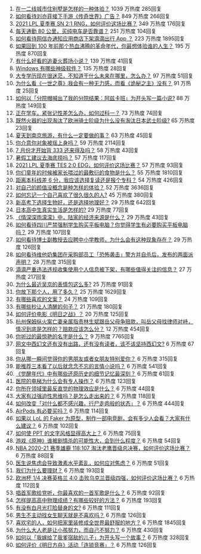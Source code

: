 1. [在一二线城市住别墅是怎样的一种体验？](https://www.zhihu.com/question/350485995) 1039 万热度 285回复
1. [如何看待刘亦菲接下手游《传奇世界》广告？](https://www.zhihu.com/question/469422532) 849 万热度 266回复
1. [2021 LPL 夏季赛 SN 2:1 RNG，如何评价这场比赛？](https://www.zhihu.com/question/470013968) 349 万热度 176回复
1. [每天通勤 80 公里，买纯电车是否靠谱？](https://www.zhihu.com/question/468510743) 251 万热度 104回复
1. [如何看待网信办通知应用商店下架滴滴出行 App ？](https://www.zhihu.com/question/470015739) 223 万热度 1895回复
1. [如果回到 100 年前那个热血沸腾的革命年代，你最想体验谁的人生？](https://www.zhihu.com/question/460118166) 195 万热度 870回复
1. [有什么好看的追妻火葬场小说？](https://www.zhihu.com/question/463891070) 139 万热度 41回复
1. [Windows 有哪些神级软件？](https://www.zhihu.com/question/465494790) 135 万热度 28回复
1. [大专学历现在很迷茫，不知道干什么未来在哪里，怎么办？](https://www.zhihu.com/question/467003536) 97 万热度 51回复
1. [为什么看《一世之尊》我会有一种无力感，而看《诡秘之主》没有？](https://www.zhihu.com/question/466875284) 91 万热度 25回复
1. [如何以「分院帽喊出了我的分院结果：阿兹卡班」为开头写一篇小说?](https://www.zhihu.com/question/386972533) 88 万热度 149回复
1. [正在学车，紧张记性差怎么办，如何过科一？](https://www.zhihu.com/question/458621193) 73 万热度 74回复
1. [既然火器的出现淘汰了欧洲骑士阶级为什么没有淘汰日本武士阶级?](https://www.zhihu.com/question/469293153) 65 万热度 23回复
1. [夏天到南京旅游，有什么一定要做的事？](https://www.zhihu.com/question/469022675) 63 万热度 45回复
1. [你介意你对象被瑶上身吗？](https://www.zhihu.com/question/429956758) 59 万热度 2114回复
1. [7 月份才开始背 333 还来得及吗？](https://www.zhihu.com/question/405506994) 58 万热度 43回复
1. [暑假工建议去海底捞吗？](https://www.zhihu.com/question/398756321) 57 万热度 117回复
1. [2021 LPL 夏季赛 TES 2:0 EDG，如何评价这场比赛？](https://www.zhihu.com/question/469986525) 57 万热度 93回复
1. [你们童年的时候被家长喂过的最敷衍的食物是什么？](https://www.zhihu.com/question/462844792) 55 万热度 1810回复
1. [距离本科线差 6 分，我应该选择复读还是报个专科？](https://www.zhihu.com/question/467517153) 54 万热度 426回复
1. [对自己的颜值没概念是种怎样的体验？](https://www.zhihu.com/question/309262006) 52 万热度 3636回复
1. [如何忘记一个自己喜欢了很久很久的人?](https://www.zhihu.com/question/468233405) 45 万热度 380回复
1. [新高考下选择生物好，还是选择地理好？](https://www.zhihu.com/question/463643144) 29 万热度 642回复
1. [日本高中生真实生活是怎样的?](https://www.zhihu.com/question/358652855) 29 万热度 77回复
1. [《情深深雨濛濛》中，陆家的经济来源是什么？](https://www.zhihu.com/question/54479741) 29 万热度 43回复
1. [如何看待四川严禁强制学生购买平板电脑？你觉得学生有必要购买平板电脑吗？](https://www.zhihu.com/question/469907647) 29 万热度 107回复
1. [如何看待博士副教授去应聘中小学教师，为什么会有这种现象存在？](https://www.zhihu.com/question/469006927) 29 万热度 126回复
1. [如何看待维他奶集团在采购部员工「恐怖袭击」警方并自杀后，发布的两面派声明？](https://www.zhihu.com/question/469732478) 28 万热度 315回复
1. [滴滴严重违法违规收集使用个人信息被下架，有哪些值得关注的信息？](https://www.zhihu.com/question/470016029) 27 万热度 217回复
1. [为什么最近吴京的表情包这么多?](https://www.zhihu.com/question/459051105) 25 万热度 91回复
1. [你放下那个人，用了多久？](https://www.zhihu.com/question/459105986) 25 万热度 1629回复
1. [有哪些喜欢的文案？](https://www.zhihu.com/question/460143596) 24 万热度 109回复
1. [有哪些秒让人清醒的句子？](https://www.zhihu.com/question/464766380) 21 万热度 180回复
1. [如何评价电影《明日之战》？](https://www.zhihu.com/question/469466765) 20 万热度 125回复
1. [杭州保姆纵火案亡妻亲属指责林生斌跟岳父母争赔款，叫岳父母找律师对峙，情况到底是怎样的？赔款应该怎么分？](https://www.zhihu.com/question/469306984) 12 万热度 454回复
1. [你听过的最惊艳的名字是什么？](https://www.zhihu.com/question/265694919) 9 万热度 7765回复
1. [网文中西幻文还有没有出路，还有没有读者，该不该坚持西幻文?](https://www.zhihu.com/question/469646044) 6 万热度 67回复
1. [你从哪一瞬间觉得你的男朋友或者女朋友特别爱你？](https://www.zhihu.com/question/310415598) 6 万热度 315回复
1. [能推荐三本看了以后就念念不忘的言情小说吗？](https://www.zhihu.com/question/420713607) 6 万热度 541回复
1. [《觉醒年代》中有哪些还原历史的细节记忆最深刻？](https://www.zhihu.com/question/451486276) 6 万热度 61回复
1. [医院的电梯为什么会有专人操作？](https://www.zhihu.com/question/275348817) 6 万热度 123回复
1. [你所在领域里最反直觉的物理效应是什么？](https://www.zhihu.com/question/466498607) 6 万热度 44回复
1. [大家有过强迫性思维吗？是怎么走出来的？](https://www.zhihu.com/question/400662217) 6 万热度 118回复
1. [如何改变「对什么都不感兴趣，行尸走肉般的状态」？](https://www.zhihu.com/question/31249796) 6 万热度 444回复
1. [AirPods 有必要买吗？](https://www.zhihu.com/question/465884888) 6 万热度 114回复
1. [如果以 LoL 的 Faker 为原型，制作一部电竞剧，会有多少人会看？大家有什么建议？](https://www.zhihu.com/question/467272877) 6 万热度 102回复
1. [如何使 PPT 的文字风格显得高大上？](https://www.zhihu.com/question/26104860) 6 万热度 75回复
1. [游戏《原神》谁被剧情杀的可能性大，会到什么程度？](https://www.zhihu.com/question/466856390) 6 万热度 54回复
1. [NBA 2020-21 赛季雄鹿 118:107 淘汰老鹰晋级总决赛，如何评价这场比赛？](https://www.zhihu.com/question/469901211) 6 万热度 88回复
1. [医生说焦虑会导致激素水平紊乱，如何应对焦虑？](https://www.zhihu.com/question/469907164) 6 万热度 51回复
1. [我们为什么要理财？](https://www.zhihu.com/question/24177177) 6 万热度 193回复
1. [欧洲杯 1/4 决赛英格兰 4:0 击败乌克兰晋级四强，如何评价这场比赛？](https://www.zhihu.com/question/469893448) 6 万热度 112回复
1. [唱首军歌给党听，你最喜欢的一首军歌是什么？](https://www.zhihu.com/question/469697834) 6 万热度 92回复
1. [怎样提高高中物理成绩？有哪些较好的方法？](https://www.zhihu.com/question/20300295) 6 万热度 193回复
1. [有没有白月光打脸替身的文?](https://www.zhihu.com/question/459071698) 6 万热度 111回复
1. [男生不主动找女生聊天就是不喜欢吗？](https://www.zhihu.com/question/428269881) 6 万热度 126回复
1. [喜欢宅的人，如何把家里装修成全世界最舒服的地方？](https://www.zhihu.com/question/35781319) 6 万热度 1845回复
1. [为什么大人老是让小孩努力，而自己不努力？](https://www.zhihu.com/question/465729487) 6 万热度 430回复
1. [如何以「我嫁给了我爹宿敌的儿子」为开头写一个故事？](https://www.zhihu.com/question/425380931) 6 万热度 328回复
1. [如何评价《明日方舟》活动「连锁竞赛」？](https://www.zhihu.com/question/469569572) 6 万热度 126回复